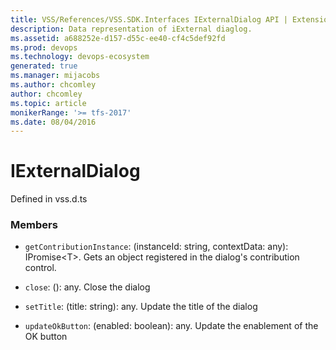 ```yaml
---
title: VSS/References/VSS.SDK.Interfaces IExternalDialog API | Extensions for Azure DevOps Services
description: Data representation of iExternal diaglog.
ms.assetid: a688252e-d157-d55c-ee40-cf4c5def92fd
ms.prod: devops
ms.technology: devops-ecosystem
generated: true
ms.manager: mijacobs
ms.author: chcomley
author: chcomley
ms.topic: article
monikerRange: '>= tfs-2017'
ms.date: 08/04/2016
---
```


# IExternalDialog

Defined in vss.d.ts



### Members

* `getContributionInstance`: (instanceId: string, contextData: any): IPromise&lt;T&gt;. Gets an object registered in the dialog&#x27;s contribution control.

* `close`: (): any. Close the dialog

* `setTitle`: (title: string): any. Update the title of the dialog

* `updateOkButton`: (enabled: boolean): any. Update the enablement of the OK button

